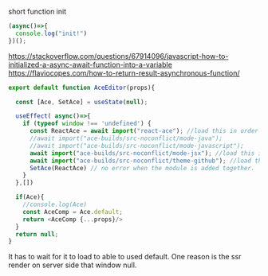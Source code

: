 
short function init
```js
(async()=>{
  console.log("init!")
})();
```

https://stackoverflow.com/questions/67914096/javascript-how-to-initialized-a-async-await-function-into-a-variable
https://flaviocopes.com/how-to-return-result-asynchronous-function/

```js
export default function AceEditor(props){

  const [Ace, SetAce] = useState(null);

  useEffect( async()=>{
    if (typeof window !== 'undefined') {
      const ReactAce = await import("react-ace"); //load this in order
      //await import("ace-builds/src-noconflict/mode-java");
      //await import("ace-builds/src-noconflict/mode-javascript");
      await import("ace-builds/src-noconflict/mode-jsx"); //load this in order
      await import("ace-builds/src-noconflict/theme-github"); //load this in order
      SetAce(ReactAce) // no error when the module is added together.
    }
  },[])

  if(Ace){
    //console.log(Ace)
    const AceComp = Ace.default;
    return <AceComp {...props}/>
  }
  return null;
}

```
  It has to wait for it to load to able to used default.
  One reason is the ssr render on server side that window null.